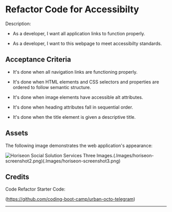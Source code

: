 # Refactor Code for Accessibilty 

Description:

* As a developer, I want all application links to function properly.

* As a developer, I want to this webpage to meet accessibilty standards.


## Acceptance Criteria

* It's done when all navigation links are functioning properly.

* It's done when HTML elements and CSS selectors and properties are ordered to follow semantic structure.

* It's done when image elements have accessible alt attributes.

* It's done when heading attributes fall in sequential order.

* It's done when the title element is given a descriptive title. 


## Assets

The following image demonstrates the web application's appearance:

![Horiseon Social Solution Services Three Images.](.Images/horiseon-screenshot1.png)(.Images/horiseon-screenshot2.png)(.Images/horiseon-screenshot3.png)


## Credits

Code Refactor Starter Code: 

(https://github.com/coding-boot-camp/urban-octo-telegram)

---
